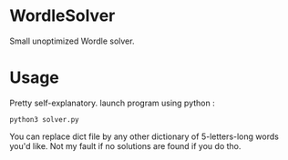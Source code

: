 # WordleSolver
Small unoptimized Wordle solver.

# Usage
Pretty self-explanatory.
launch program using python :
```
python3 solver.py
```

You can replace dict file by any other dictionary of 5-letters-long words you'd like. Not my fault if no solutions are found if you do tho.
